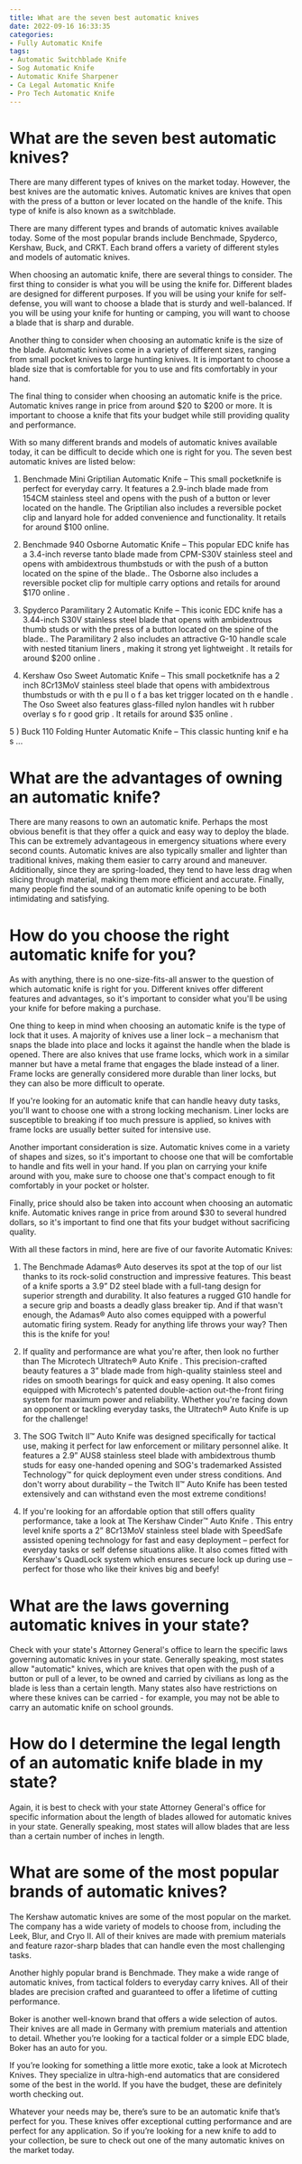 ```yaml
---
title: What are the seven best automatic knives
date: 2022-09-16 16:33:35
categories:
- Fully Automatic Knife
tags:
- Automatic Switchblade Knife
- Sog Automatic Knife
- Automatic Knife Sharpener
- Ca Legal Automatic Knife
- Pro Tech Automatic Knife
---
```



#  What are the seven best automatic knives?

There are many different types of knives on the market today. However, the best knives are the automatic knives. Automatic knives are knives that open with the press of a button or lever located on the handle of the knife. This type of knife is also known as a switchblade.

There are many different types and brands of automatic knives available today. Some of the most popular brands include Benchmade, Spyderco, Kershaw, Buck, and CRKT. Each brand offers a variety of different styles and models of automatic knives.

When choosing an automatic knife, there are several things to consider. The first thing to consider is what you will be using the knife for. Different blades are designed for different purposes. If you will be using your knife for self-defense, you will want to choose a blade that is sturdy and well-balanced. If you will be using your knife for hunting or camping, you will want to choose a blade that is sharp and durable.

Another thing to consider when choosing an automatic knife is the size of the blade. Automatic knives come in a variety of different sizes, ranging from small pocket knives to large hunting knives. It is important to choose a blade size that is comfortable for you to use and fits comfortably in your hand.

The final thing to consider when choosing an automatic knife is the price. Automatic knives range in price from around $20 to $200 or more. It is important to choose a knife that fits your budget while still providing quality and performance.

With so many different brands and models of automatic knives available today, it can be difficult to decide which one is right for you. The seven best automatic knives are listed below:

1) Benchmade Mini Griptilian Automatic Knife – This small pocketknife is perfect for everyday carry. It features a 2.9-inch blade made from 154CM stainless steel and opens with the push of a button or lever located on the handle. The Griptilian also includes a reversible pocket clip and lanyard hole for added convenience and functionality. It retails for around $100 online.

2) Benchmade 940 Osborne Automatic Knife – This popular EDC knife has a 3.4-inch reverse tanto blade made from CPM-S30V stainless steel and opens with ambidextrous thumbstuds or with the push of a button located on the spine of the blade.. The Osborne also includes a reversible pocket clip for multiple carry options and retails for around $170 online .


3) Spyderco Paramilitary 2 Automatic Knife – This iconic EDC knife has a 3.44-inch S30V stainless steel blade that opens with ambidextrous thumb studs or with the press of a button located on the spine of the blade.. The Paramilitary 2 also includes an attractive G-10 handle scale with nested titanium liners , making it strong yet lightweight . It retails for around $200 online .

 4) Kershaw Oso Sweet Automatic Knife – This small pocketknife has a 2 inch 8Cr13MoV stainless steel blade that opens with ambidextrous thumbstuds or with th e pu ll o f a bas ket trigger located on th e handle . The Oso Sweet also features glass-filled nylon handles wit h rubber overlay s fo r good grip . It retails for around $35 online .

5 ) Buck 110 Folding Hunter Automatic Knife – This classic hunting knif e ha s ...

#  What are the advantages of owning an automatic knife?

There are many reasons to own an automatic knife. Perhaps the most obvious benefit is that they offer a quick and easy way to deploy the blade. This can be extremely advantageous in emergency situations where every second counts. Automatic knives are also typically smaller and lighter than traditional knives, making them easier to carry around and maneuver. Additionally, since they are spring-loaded, they tend to have less drag when slicing through material, making them more efficient and accurate. Finally, many people find the sound of an automatic knife opening to be both intimidating and satisfying.

#  How do you choose the right automatic knife for you?

As with anything, there is no one-size-fits-all answer to the question of which automatic knife is right for you. Different knives offer different features and advantages, so it's important to consider what you'll be using your knife for before making a purchase.

One thing to keep in mind when choosing an automatic knife is the type of lock that it uses. A majority of knives use a liner lock – a mechanism that snaps the blade into place and locks it against the handle when the blade is opened. There are also knives that use frame locks, which work in a similar manner but have a metal frame that engages the blade instead of a liner. Frame locks are generally considered more durable than liner locks, but they can also be more difficult to operate.

If you're looking for an automatic knife that can handle heavy duty tasks, you'll want to choose one with a strong locking mechanism. Liner locks are susceptible to breaking if too much pressure is applied, so knives with frame locks are usually better suited for intensive use.

Another important consideration is size. Automatic knives come in a variety of shapes and sizes, so it's important to choose one that will be comfortable to handle and fits well in your hand. If you plan on carrying your knife around with you, make sure to choose one that's compact enough to fit comfortably in your pocket or holster.

Finally, price should also be taken into account when choosing an automatic knife. Automatic knives range in price from around $30 to several hundred dollars, so it's important to find one that fits your budget without sacrificing quality.

With all these factors in mind, here are five of our favorite Automatic Knives:

1) The Benchmade Adamas® Auto deserves its spot at the top of our list thanks to its rock-solid construction and impressive features. This beast of a knife sports a 3.9” D2 steel blade with a full-tang design for superior strength and durability. It also features a rugged G10 handle for a secure grip and boasts a deadly glass breaker tip. And if that wasn't enough, the Adamas® Auto also comes equipped with a powerful automatic firing system. Ready for anything life throws your way? Then this is the knife for you!

2) If quality and performance are what you're after, then look no further than The Microtech Ultratech® Auto Knife . This precision-crafted beauty features a 3” blade made from high-quality stainless steel and rides on smooth bearings for quick and easy opening. It also comes equipped with Microtech's patented double-action out-the-front firing system for maximum power and reliability. Whether you're facing down an opponent or tackling everyday tasks, the Ultratech® Auto Knife is up for the challenge!

3) The SOG Twitch II™ Auto Knife was designed specifically for tactical use, making it perfect for law enforcement or military personnel alike. It features a 2.9” AUS8 stainless steel blade with ambidextrous thumb studs for easy one-handed opening and SOG's trademarked Assisted Technology™ for quick deployment even under stress conditions. And don't worry about durability – the Twitch II™ Auto Knife has been tested extensively and can withstand even the most extreme conditions!

4) If you're looking for an affordable option that still offers quality performance, take a look at The Kershaw Cinder™ Auto Knife . This entry level knife sports a 2” 8Cr13MoV stainless steel blade with SpeedSafe assisted opening technology for fast and easy deployment – perfect for everyday tasks or self defense situations alike. It also comes fitted with Kershaw's QuadLock system which ensures secure lock up during use – perfect for those who like their knives big and beefy!

#  What are the laws governing automatic knives in your state?

Check with your state's Attorney General's office to learn the specific laws governing automatic knives in your state. Generally speaking, most states allow "automatic" knives, which are knives that open with the push of a button or pull of a lever, to be owned and carried by civilians as long as the blade is less than a certain length. Many states also have restrictions on where these knives can be carried - for example, you may not be able to carry an automatic knife on school grounds.

# How do I determine the legal length of an automatic knife blade in my state?

Again, it is best to check with your state Attorney General's office for specific information about the length of blades allowed for automatic knives in your state. Generally speaking, most states will allow blades that are less than a certain number of inches in length.

#  What are some of the most popular brands of automatic knives?

The Kershaw automatic knives are some of the most popular on the market. The company has a wide variety of models to choose from, including the Leek, Blur, and Cryo II. All of their knives are made with premium materials and feature razor-sharp blades that can handle even the most challenging tasks.

Another highly popular brand is Benchmade. They make a wide range of automatic knives, from tactical folders to everyday carry knives. All of their blades are precision crafted and guaranteed to offer a lifetime of cutting performance.

Boker is another well-known brand that offers a wide selection of autos. Their knives are all made in Germany with premium materials and attention to detail. Whether you’re looking for a tactical folder or a simple EDC blade, Boker has an auto for you.

If you’re looking for something a little more exotic, take a look at Microtech Knives. They specialize in ultra-high-end automatics that are considered some of the best in the world. If you have the budget, these are definitely worth checking out.

Whatever your needs may be, there’s sure to be an automatic knife that’s perfect for you. These knives offer exceptional cutting performance and are perfect for any application. So if you’re looking for a new knife to add to your collection, be sure to check out one of the many automatic knives on the market today.